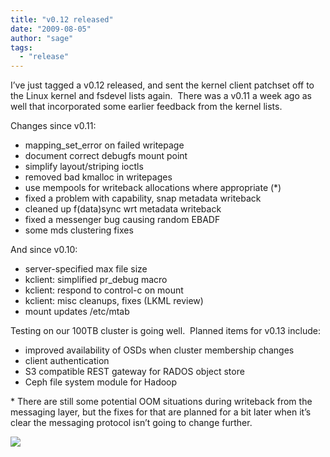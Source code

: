 ```yaml
---
title: "v0.12 released"
date: "2009-08-05"
author: "sage"
tags: 
  - "release"
---
```


I’ve just tagged a v0.12 released, and sent the kernel client patchset off to the Linux kernel and fsdevel lists again.  There was a v0.11 a week ago as well that incorporated some earlier feedback from the kernel lists.

Changes since v0.11:

- mapping\_set\_error on failed writepage
- document correct debugfs mount point
- simplify layout/striping ioctls
- removed bad kmalloc in writepages
- use mempools for writeback allocations where appropriate (\*)
- fixed a problem with capability, snap metadata writeback
- cleaned up f(data)sync wrt metadata writeback
- fixed a messenger bug causing random EBADF
- some mds clustering fixes

And since v0.10:

- server-specified max file size
- kclient: simplified pr\_debug macro
- kclient: respond to control-c on mount
- kclient: misc cleanups, fixes (LKML review)
- mount updates /etc/mtab

Testing on our 100TB cluster is going well.  Planned items for v0.13 include:

- improved availability of OSDs when cluster membership changes
- client authentication
- S3 compatible REST gateway for RADOS object store
- Ceph file system module for Hadoop

\* There are still some potential OOM situations during writeback from the messaging layer, but the fixes for that are planned for a bit later when it’s clear the messaging protocol isn’t going to change further.

![](http://track.hubspot.com/__ptq.gif?a=268973&k=14&bu=http://ceph.com&r=http://ceph.com/releases/v012-released/&bvt=rss&p=wordpress)

